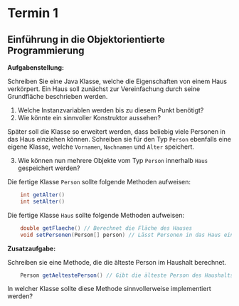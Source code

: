 # Termin 1

## Einführung in die Objektorientierte Programmierung

__Aufgabenstellung:__

Schreiben Sie eine Java Klasse, welche die Eigenschaften von einem Haus verkörpert. Ein Haus soll zunächst zur Vereinfachung durch seine Grundfläche beschrieben werden.

  1. Welche Instanzvariablen werden bis zu diesem Punkt benötigt?
  2. Wie könnte ein sinnvoller Konstruktor aussehen?

Später soll die Klasse so erweitert werden, dass beliebig viele Personen in das Haus einziehen können. Schreiben sie für den Typ `Person` ebenfalls eine eigene Klasse, welche `Vornamen`, `Nachnamen` und `Alter` speichert.

  3. Wie können nun mehrere Objekte vom Typ `Person` innerhalb `Haus` gespeichert werden?

Die fertige Klasse `Person` sollte folgende Methoden aufweisen:

```java
    int getAlter()
    int setAlter()
```

Die fertige Klasse `Haus` sollte folgende Methoden aufweisen:

```java
    double getFlaeche() // Berechnet die Fläche des Hauses
    void setPersonen(Person[] person) // Lässt Personen in das Haus einziehen
```

__Zusatzaufgabe:__

Schreiben sie eine Methode, die die älteste Person im Haushalt berechnet.

```java
    Person getAeltestePerson() // Gibt die älteste Person des Haushalts zurück
```

In welcher Klasse sollte diese Methode sinnvollerweise implementiert werden?





